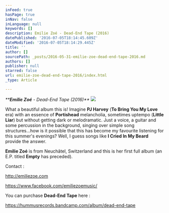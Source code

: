 ```yaml
---
inFeed: true
hasPage: true
inNav: false
inLanguage: null
keywords: []
description: Emilie Zoé - Dead-End Tape (2016)
datePublished: '2016-07-05T18:14:45.609Z'
dateModified: '2016-07-05T18:14:29.445Z'
title: ''
author: []
sourcePath: _posts/2016-05-31-emilie-zoe-dead-end-tape-2016.md
authors: []
publisher: null
starred: false
url: emilie-zoe-dead-end-tape-2016/index.html
_type: Article

---
```

_****Emilie Zoé** - Dead-End Tape (2016)**_
![](https://the-grid-user-content.s3-us-west-2.amazonaws.com/ef684d6c-71e6-4fd7-84e8-fbaedb2d28b8.jpg)

What a beautiful album this is! Imagine **PJ Harvey** (**To Bring You My Love** era) with an essence of **Portishead** melancholia, sometimes uptempo (**Little Liar**) but without getting dark or melodramatic. Just a voice, a guitar and some percussion in the background, singing over simple song structures...how is it possible that this has become my favourite listening for this summer's evenings? Well, I guess songs like **I Cried In My Beard** provide the answer.

**Emilie Zoé** is from Neuchâtel, Switzerland and this is her first full album (an E.P. titled **Empty** has preceded).

Contact :

http://emiliezoe.com

https://www.facebook.com/emiliezoemusic/

You can purchase **Dead-End Tape** here :

https://hummusrecords.bandcamp.com/album/dead-end-tape